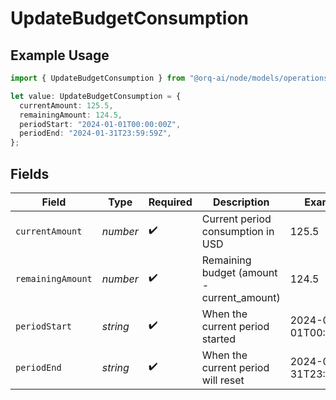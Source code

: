 # UpdateBudgetConsumption

## Example Usage

```typescript
import { UpdateBudgetConsumption } from "@orq-ai/node/models/operations";

let value: UpdateBudgetConsumption = {
  currentAmount: 125.5,
  remainingAmount: 124.5,
  periodStart: "2024-01-01T00:00:00Z",
  periodEnd: "2024-01-31T23:59:59Z",
};
```

## Fields

| Field                                      | Type                                       | Required                                   | Description                                | Example                                    |
| ------------------------------------------ | ------------------------------------------ | ------------------------------------------ | ------------------------------------------ | ------------------------------------------ |
| `currentAmount`                            | *number*                                   | :heavy_check_mark:                         | Current period consumption in USD          | 125.5                                      |
| `remainingAmount`                          | *number*                                   | :heavy_check_mark:                         | Remaining budget (amount - current_amount) | 124.5                                      |
| `periodStart`                              | *string*                                   | :heavy_check_mark:                         | When the current period started            | 2024-01-01T00:00:00Z                       |
| `periodEnd`                                | *string*                                   | :heavy_check_mark:                         | When the current period will reset         | 2024-01-31T23:59:59Z                       |